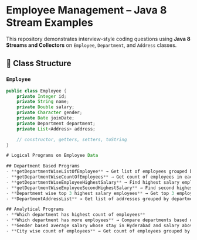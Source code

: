 # Employee Management – Java 8 Stream Examples

This repository demonstrates interview-style coding questions using **Java 8 Streams and Collectors** on `Employee`, `Department`, and `Address` classes.

## 📌 Class Structure

### `Employee`
```java
public class Employee {
    private Integer id;
    private String name;
    private Double salary;
    private Character gender;
    private Date joinDate;
    private Department department;
    private List<Address> address;

    // constructor, getters, setters, toString
}

# Logical Programs on Employee Data

## Department Based Programs
- **getDepartmentWiseListOfEmployee** → Get list of employees grouped by department.
- **getDepartmentWiseCountOfEmployees** → Get count of employees in each department.
- **getDepartmentWiseEmployeeHighestSalary** → Find highest salary employee in each department.
- **getDepartmentWiseEmployeeSecondHighestSalary** → Find second highest salary employee in each department.
- **Department wise top 3 highest salary employees** → Get top 3 employees with highest salaries from each department.
- **DepartmentAddressList** → Get list of addresses grouped by department.

## Analytical Programs
- **Which department has highest count of employees**  
- **Which department has more employees** → Compare departments based on employee count.
- **Gender based average salary whose stay in Hyderabad and salary above 10,000** → Calculate gender-based average salaries with filters.
- **City wise count of employees** → Get count of employees grouped by city.
